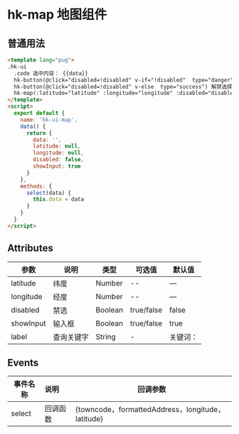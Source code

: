 # hk-map 地图组件

## 普通用法

<template>
  <hk-ui-map/>
</template>

<!-- ## 可配置地图

<template>
  <hk-ui-map.1/>
</template> -->

```html
<template lang="pug">
.hk-ui
  .code 选中内容： {{data}}
  hk-button(@click="disabled=!disabled" v-if="!disabled"  type="danger") 禁用选择定位点
  hk-button(@click="disabled=!disabled" v-else  type="success") 解禁选择定位点
  hk-map(:latitude="latitude" :longitude="longitude" :disabled="disabled" height="300px" :showInput="showInput" @select="select")
</template>
<script>
  export default {
    name: 'hk-ui-map',
    data() {
      return {
        data: '',
        latitude: null,
        longitude: null,
        disabled: false,
        showInput: true
      }
    },
    methods: {
      select(data) {
        this.data = data
      }
    }
  }
</script>
```

## Attributes

| 参数      | 说明       | 类型    | 可选值     | 默认值   |
| --------- | ---------- | ------- | ---------- | -------- |
| latitude  | 纬度       | Number  | --         | —        |
| longitude | 经度       | Number  | --         | —        |
| disabled  | 禁选       | Boolean | true/false | false    |
| showInput | 输入框     | Boolean | true/false | true     |
| label     | 查询关键字 | String  | -          | 关键词： |

## Events

| 事件名称 | 说明     | 回调参数                                          |
| -------- | :------- | ------------------------------------------------- |
| select   | 回调函数 | {towncode，formattedAddress，longitude，latitude} |
